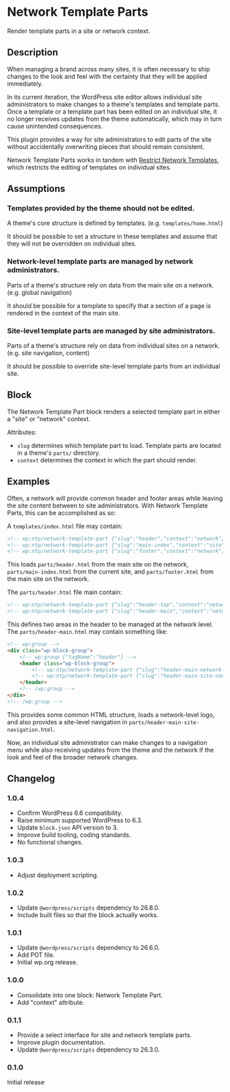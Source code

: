 # Network Template Parts

Render template parts in a site or network context.

## Description

When managing a brand across many sites, it is often necessary to ship changes to the look and feel with the certainty that they will be applied immediately.

In its current iteration, the WordPress site editor allows individual site administrators to make changes to a theme's templates and template parts. Once a template or a template part has been edited on an individual site, it no longer receives updates from the theme automatically, which may in turn cause unintended consequences.

This plugin provides a way for site administrators to edit parts of the site without accidentally overwriting pieces that should remain consistent.

Network Template Parts works in tandem with [Restrict Network Templates](https://github.com/happyprime/restrict-network-templates), which restricts the editing of templates on individual sites.

## Assumptions

### Templates provided by the theme should not be edited.

A theme's core structure is defined by templates. (e.g. `templates/home.html`)

It should be possible to set a structure in these templates and assume that they will not be overridden on individual sites.

### Network-level template parts are managed by network administrators.

Parts of a theme's structure rely on data from the main site on a network. (e.g. global navigation)

It should be possible for a template to specify that a section of a page is rendered in the context of the main site.

### Site-level template parts are managed by site administrators.

Parts of a theme's structure rely on data from individual sites on a network. (e.g. site navigation, content)

It should be possible to override site-level template parts from an individual site.

## Block

The Network Template Part block renders a selected template part in either a "site" or "network" context.

Attributes:

* `slug` determines which template part to load. Template parts are located in a theme's `parts/` directory.
* `context` determines the context in which the part should render.

## Examples

Often, a network will provide common header and footer areas while leaving the site content between to site administrators. With Network Template Parts, this can be accomplished as so:

A `templates/index.html` file may contain:

```html
<!-- wp:ntp/network-template-part {"slug":"header","context":"network"} /-->
<!-- wp:ntp/network-template-part {"slug":"main-index","context":"site"} /-->
<!-- wp:ntp/network-template-part {"slug":"footer","context":"network"} /-->
```

This loads `parts/header.html` from the main site on the network, `parts/main-index.html` from the current site, and `parts/footer.html` from the main site on the network.

The `parts/header.html` file main contain:

```html
<!-- wp:ntp/network-template-part {"slug":"header-top","context":"network"} /-->
<!-- wp:ntp/network-template-part {"slug":"header-main","context":"network"} /-->
```

This defines two areas in the header to be managed at the network level. The `parts/header-main.html` may contain something like:

```html
<!-- wp:group -->
<div class="wp-block-group">
	<!-- wp:group {"tagName":"header"} -->
	<header class="wp-block-group">
		<!-- wp:ntp/network-template-part {"slug":"header-main-network-logo","context":"network"} /-->
		<!-- wp:ntp/network-template-part {"slug":"header-main-site-navigation","context":"site"} /-->
	</header>
	<!-- /wp:group -->
</div>
<!-- /wp:group -->
```

This provides some common HTML structure, loads a network-level logo, and also provides a site-level navigation in `parts/header-main-site-navigation.html`.

Now, an individual site administrator can make changes to a navigation menu while also receiving updates from the theme and the network if the look and feel of the broader network changes.

## Changelog

### 1.0.4

* Confirm WordPress 6.6 compatibility.
* Raise minimum supported WordPress to 6.3.
* Update `block.json` API version to 3.
* Improve build tooling, coding standards.
* No functional changes.

### 1.0.3

* Adjust deployment scripting.

### 1.0.2

* Update `@wordpress/scripts` dependency to 26.8.0.
* Include built files so that the block actually works.

### 1.0.1

* Update `@wordpress/scripts` dependency to 26.6.0.
* Add POT file.
* Initial wp.org release.

### 1.0.0

* Consolidate into one block: Network Template Part.
* Add "context" attribute.

### 0.1.1

* Provide a select interface for site and network template parts.
* Improve plugin documentation.
* Update `@wordpress/scripts` dependency to 26.3.0.

### 0.1.0

Initial release

